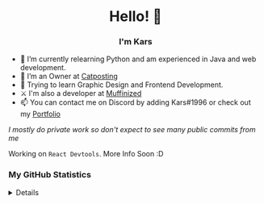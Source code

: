 <h1 align='center'>Hello! 👋</h1>

<h3 align='center'>I'm Kars</h3>

- 🌱 I’m currently relearning Python and am experienced in Java and web development.
- 🔭 I’m an Owner at [Catposting](https://discord.gg/catposting)
- 🧠 Trying to learn Graphic Design and Frontend Development.
- ⚔  I'm also a developer at
[Muffinized](https://discord.gg/pZ6aakyeun)
- 📫 You can contact me on Discord by adding Kars#1996 or check out my [Portfolio](https://kars.bio)

*I mostly do private work so don't expect to see many public commits from me*

Working on `React Devtools`. More Info Soon :D

### My GitHub Statistics
<details>
  <p align="center">  
    <a href="https://github.com/kars1996">
      <img alt="GitHub Stats" src="https://streak-stats.demolab.com?user=kars1996&theme=dark&hide_border=true&ring=FFA117&fire=FFA117&currStreakLabel=FFA117"/>
    </a>
  </p>
  <p> Languages/Tools:</p>
  <p><b>Python, CSS, JS, HTML, NodeJS, NextJS, React, React Native, TypeScript, C++, C, C#, Bash, Lua, Java (Probably More lol)</b></p>
</details>
